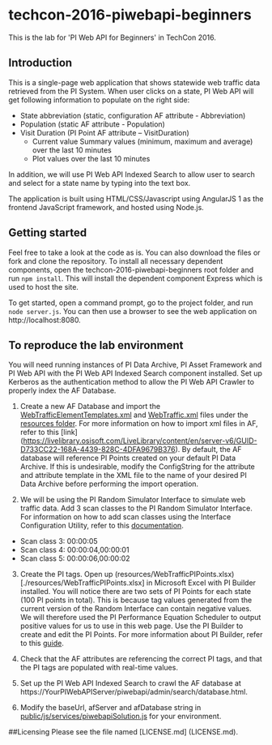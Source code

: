 # techcon-2016-piwebapi-beginners
This is the lab for 'PI Web API for Beginners' in TechCon 2016. 

## Introduction
This is a single-page web application that shows statewide web traffic data retrieved from the PI System. When user clicks on a state, PI Web API will get following information to populate on the right side:

* State abbreviation (static, configuration AF attribute - Abbreviation)
* Population (static AF attribute - Population)
* Visit Duration (PI Point AF attribute – VisitDuration)
  * Current value
   Summary values (minimum, maximum and average) over the last 10 minutes
  * Plot values over the last 10 minutes

In addition, we will use PI Web API Indexed Search to allow user to search and select for a state name by typing into the text box.

The application is built using HTML/CSS/Javascript using AngularJS 1 as the frontend JavaScript framework, and hosted using Node.js. 

## Getting started
Feel free to take a look at the code as is. You can also download the files or fork and clone the repository. To install all necessary dependent components, open the techcon-2016-piwebapi-beginners root folder and run `npm install`. This will install the dependent component Express which is used to host the site.

To get started, open a command prompt, go to the project folder, and run `node server.js`. You can then use a browser to see the web application on http://localhost:8080.

## To reproduce the lab environment
You will need running instances of PI Data Archive, PI Asset Framework and PI Web API with the PI Web API Indexed Search component installed. Set up Kerberos as the authentication method to allow the PI Web API Crawler to properly index the AF Database.

1. Create a new AF Database and import the [WebTrafficElementTemplates.xml](./resources/WebTrafficElementTemplates.xml) and [WebTraffic.xml](./resources/WebTraffic.xml) files under the [resources folder](./resources). For more information on how to import xml files in AF, refer to this [link] (https://livelibrary.osisoft.com/LiveLibrary/content/en/server-v6/GUID-D733CC22-168A-4439-828C-4DFA9679B376). By default, the AF database will reference PI Points created on your default PI Data Archive. If this is undesirable, modify the ConfigString for the attribute and attribute template in the XML file to the name of your desired PI Data Archive before performing the import operation. 

2. We will be using the PI Random Simulator Interface to simulate web traffic data. Add 3 scan classes to the PI Random Simulator Interface. For information on how to add scan classes using the Interface Configuration Utility, refer to this [documentation](https://livelibrary.osisoft.com/LiveLibrary/content/en/int-icu-v3/GUID-3FAD4074-87BA-48B5-8E57-235687B202DB).
  * Scan class 3: 00:00:05
  * Scan class 4: 00:00:04,00:00:01
  * Scan class 5: 00:00:06,00:00:02

3. Create the PI tags. Open up (resources/WebTrafficPIPoints.xlsx)[./resources/WebTrafficPIPoints.xlsx] in Microsoft Excel with PI Builder installed. You will notice there are two sets of PI Points for each state (100 PI points in total). This is because tag values generated from the current version of the Random Interface can contain negative values. We will therefore used the PI Performance Equation Scheduler to output positive values for us to use in this web page. Use the PI Builder to create and edit the PI Points. For more information about PI Builder, refer to this [guide](https://livelibrary.osisoft.com/LiveLibrary/content/en/server-v3/GUID-146F64E4-FBDA-48A4-977C-16178581316D).

4. Check that the AF attributes are referencing the correct PI tags, and that the PI tags are populated with real-time values.

5. Set up the PI Web API Indexed Search to crawl the AF database at https://YourPIWebAPIServer/piwebapi/admin/search/database.html. 

6. Modify the baseUrl, afServer and afDatabase string in [public/js/services/piwebapiSolution.js](./public/js/services/piwebapiSolution.js) for your environment.

##Licensing
Please see the file named [LICENSE.md] (LICENSE.md).
